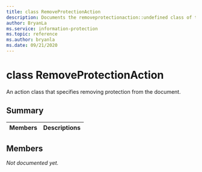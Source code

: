 ```yaml
---
title: class RemoveProtectionAction 
description: Documents the removeprotectionaction::undefined class of the Microsoft Information Protection (MIP) SDK.
author: BryanLa
ms.service: information-protection
ms.topic: reference
ms.author: bryanla
ms.date: 09/21/2020
---
```


# class RemoveProtectionAction 
An action class that specifies removing protection from the document.
  
## Summary
 Members                        | Descriptions                                
--------------------------------|---------------------------------------------
  
## Members
_Not documented yet._
